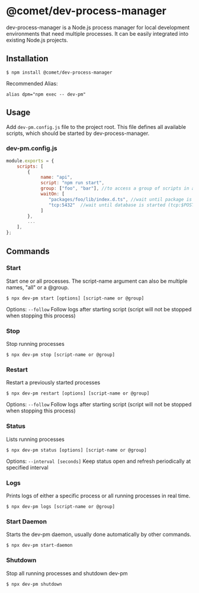 # @comet/dev-process-manager

dev-process-manager is a Node.js process manager for local development environments that need multiple processes. It can be easily integrated into existing Node.js projects.

## Installation

```console
$ npm install @comet/dev-process-manager
```

Recommended Alias:
```console
alias dpm="npm exec -- dev-pm"
```


## Usage

Add `dev-pm.config.js` file to the project root.
This file defines all available scripts, which should be started by dev-process-manager.

### dev-pm.config.js

```javascript
module.exports = {
    scripts: [
        {
             name: "api",
             script: "npm run start",
             group: ["foo", "bar"], //to access a group of scripts in all commands using @groupname
             waitOn: [
                "packages/foo/lib/index.d.ts", //wait until package is built
                "tcp:5432"  //wait until database is started (tcp:$POSTGRESQL_PORT is also supported)
             ]
        },
        ...
    ],
};

```

## Commands

### Start

Start one or all processes. The script-name argument can also be multiple names, "all" or a @group.

```console
$ npx dev-pm start [options] [script-name or @group]
```

Options:
`--follow` Follow logs after starting script (script will not be stopped when stopping this process)

### Stop

Stop running processes

```console
$ npx dev-pm stop [script-name or @group]
```

### Restart

Restart a previously started processes

```console
$ npx dev-pm restart [options] [script-name or @group]
```

Options:
`--follow` Follow logs after starting script (script will not be stopped when stopping this process)

### Status

Lists running processes

```console
$ npx dev-pm status [options] [script-name or @group]
```

Options:
`--interval [seconds]` Keep status open and refresh periodically at specified interval

### Logs

Prints logs of either a specific process or all running processes in real time.

```console
$ npx dev-pm logs [script-name or @group]
```

### Start Daemon

Starts the dev-pm daemon, usually done automatically by other commands.

```console
$ npx dev-pm start-daemon
```

### Shutdown

Stop all running processes and shutdown dev-pm

```console
$ npx dev-pm shutdown
```
